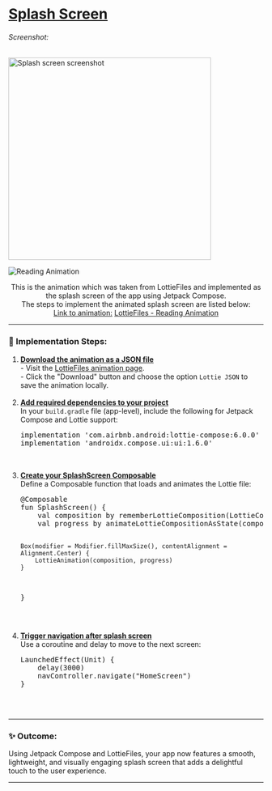 # <u>Splash Screen</u>

###### Screenshot:
<img src="ss1.png" alt="Splash screen screenshot" width="400">

![Reading Animation](splash_new.gif)

<p align="center">
This is the animation which was taken from LottieFiles and implemented as the splash screen of the app using Jetpack Compose.<br>
The steps to implement the animated splash screen are listed below:<br>
<u>Link to animation:</u> <a href="https://app.lottiefiles.com/animation/5bb15afe-d79b-45f3-b970-32a00215a545" target="_blank">LottieFiles - Reading Animation</a>
</p>

---

### 🌟 Implementation Steps:

<ol>
  <li>
    <u><b>Download the animation as a JSON file</b></u><br>
    - Visit the <a href="https://app.lottiefiles.com/animation/5bb15afe-d79b-45f3-b970-32a00215a545" target="_blank">LottieFiles animation page</a>.<br>
    - Click the "Download" button and choose the option <code>Lottie JSON</code> to save the animation locally.<br><br>
  </li>

  <li>
    <u><b>Add required dependencies to your project</b></u><br>
    In your <code>build.gradle</code> file (app-level), include the following for Jetpack Compose and Lottie support:
    <pre>
implementation 'com.airbnb.android:lottie-compose:6.0.0'
implementation 'androidx.compose.ui:ui:1.6.0'
    </pre><br>
  </li>

  <li>
    <u><b>Create your SplashScreen Composable</b></u><br>
    Define a Composable function that loads and animates the Lottie file:
    <pre>
@Composable
fun SplashScreen() {
    val composition by rememberLottieComposition(LottieCompositionSpec.Asset("reading.json"))
    val progress by animateLottieCompositionAsState(composition)
    
    Box(modifier = Modifier.fillMaxSize(), contentAlignment = Alignment.Center) {
        LottieAnimation(composition, progress)
    }
}
    </pre><br>
  </li>

  <li>
    <u><b>Trigger navigation after splash screen</b></u><br>
    Use a coroutine and delay to move to the next screen:
    <pre>
LaunchedEffect(Unit) {
    delay(3000)
    navController.navigate("HomeScreen")
}
    </pre><br>
  </li>
</ol>

---

### ✨ Outcome:
Using Jetpack Compose and LottieFiles, your app now features a smooth, lightweight, and visually engaging splash screen that adds a delightful touch to the user experience.

---
